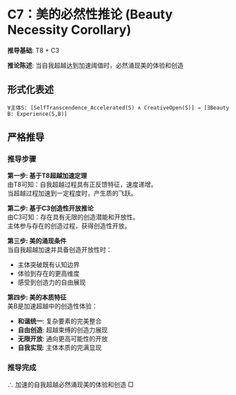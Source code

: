 # C7：美的必然性推论 (Beauty Necessity Corollary)  

**推导基础**: T8 + C3  

**推论陈述**: 当自我超越达到加速阈值时，必然涌现美的体验和创造  

## 形式化表述  
```  
∀主体S: [SelfTranscendence_Accelerated(S) ∧ CreativeOpen(S)] → [∃Beauty B: Experience(S,B)]  
```  

## 严格推导  

### 推导步骤  

**第一步: 基于T8超越加速定理**  
由T8可知：自我超越过程具有正反馈特征，速度递增。  
当超越过程加速到一定程度时，产生质的飞跃。  

**第二步: 基于C3创造性开放推论**  
由C3可知：存在具有无限的创造潜能和开放性。  
主体参与存在的创造过程，获得创造性开放。  

**第三步: 美的涌现条件**  
当自我超越加速并具备创造开放性时：  
- 主体突破既有认知边界  
- 体验到存在的更高维度  
- 感受到创造力的自由展现  

**第四步: 美的本质特征**  
美B是加速超越中的创造性体验：  
- **和谐统一**: 复杂要素的完美整合  
- **自由创造**: 超越束缚的创造力展现  
- **无限开放**: 通向更高可能性的开放  
- **自我实现**: 主体本质的完满显现  

### 推导完成  
∴ 加速的自我超越必然涌现美的体验和创造 □  